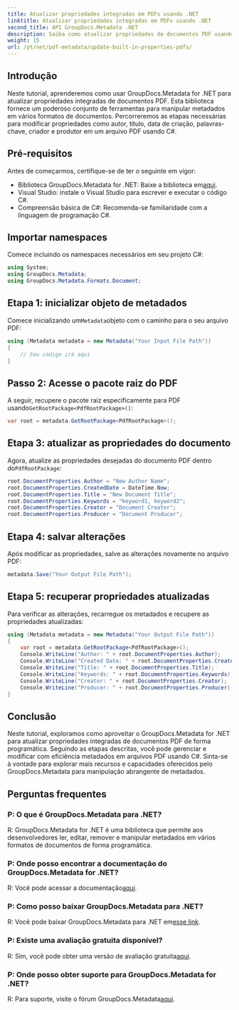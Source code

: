 ```yaml
---
title: Atualizar propriedades integradas em PDFs usando .NET
linktitle: Atualizar propriedades integradas em PDFs usando .NET
second_title: API GroupDocs.Metadata .NET
description: Saiba como atualizar propriedades de documentos PDF usando C# e GroupDocs.Metadata for .NET. Modifique autor, título, palavras-chave e muito mais de forma programática.
weight: 15
url: /pt/net/pdf-metadata/update-built-in-properties-pdfs/
---
```

## Introdução
Neste tutorial, aprenderemos como usar GroupDocs.Metadata for .NET para atualizar propriedades integradas de documentos PDF. Esta biblioteca fornece um poderoso conjunto de ferramentas para manipular metadados em vários formatos de documentos. Percorreremos as etapas necessárias para modificar propriedades como autor, título, data de criação, palavras-chave, criador e produtor em um arquivo PDF usando C#.
## Pré-requisitos
Antes de começarmos, certifique-se de ter o seguinte em vigor:
-  Biblioteca GroupDocs.Metadata for .NET: Baixe a biblioteca em[aqui](https://releases.groupdocs.com/metadata/net/).
- Visual Studio: instale o Visual Studio para escrever e executar o código C#.
- Compreensão básica de C#: Recomenda-se familiaridade com a linguagem de programação C#.

## Importar namespaces
Comece incluindo os namespaces necessários em seu projeto C#:
```csharp
using System;
using GroupDocs.Metadata;
using GroupDocs.Metadata.Formats.Document;
```
## Etapa 1: inicializar objeto de metadados
 Comece inicializando um`Metadata`objeto com o caminho para o seu arquivo PDF:
```csharp
using (Metadata metadata = new Metadata("Your Input File Path"))
{
    // Seu código irá aqui
}
```
## Passo 2: Acesse o pacote raiz do PDF
 A seguir, recupere o pacote raiz especificamente para PDF usando`GetRootPackage<PdfRootPackage>()`:
```csharp
var root = metadata.GetRootPackage<PdfRootPackage>();
```
## Etapa 3: atualizar as propriedades do documento
 Agora, atualize as propriedades desejadas do documento PDF dentro do`PdfRootPackage`:
```csharp
root.DocumentProperties.Author = "New Author Name";
root.DocumentProperties.CreatedDate = DateTime.Now;
root.DocumentProperties.Title = "New Document Title";
root.DocumentProperties.Keywords = "keyword1, keyword2";
root.DocumentProperties.Creator = "Document Creator";
root.DocumentProperties.Producer = "Document Producer";
```
## Etapa 4: salvar alterações
Após modificar as propriedades, salve as alterações novamente no arquivo PDF:
```csharp
metadata.Save("Your Output File Path");
```
## Etapa 5: recuperar propriedades atualizadas
Para verificar as alterações, recarregue os metadados e recupere as propriedades atualizadas:
```csharp
using (Metadata metadata = new Metadata("Your Output File Path"))
{
    var root = metadata.GetRootPackage<PdfRootPackage>();
    Console.WriteLine("Author: " + root.DocumentProperties.Author);
    Console.WriteLine("Created Date: " + root.DocumentProperties.CreatedDate);
    Console.WriteLine("Title: " + root.DocumentProperties.Title);
    Console.WriteLine("Keywords: " + root.DocumentProperties.Keywords);
    Console.WriteLine("Creator: " + root.DocumentProperties.Creator);
    Console.WriteLine("Producer: " + root.DocumentProperties.Producer);
}
```

## Conclusão
Neste tutorial, exploramos como aproveitar o GroupDocs.Metadata for .NET para atualizar propriedades integradas de documentos PDF de forma programática. Seguindo as etapas descritas, você pode gerenciar e modificar com eficiência metadados em arquivos PDF usando C#. Sinta-se à vontade para explorar mais recursos e capacidades oferecidos pelo GroupDocs.Metadata para manipulação abrangente de metadados.

## Perguntas frequentes
### P: O que é GroupDocs.Metadata para .NET?
R: GroupDocs.Metadata for .NET é uma biblioteca que permite aos desenvolvedores ler, editar, remover e manipular metadados em vários formatos de documentos de forma programática.
### P: Onde posso encontrar a documentação do GroupDocs.Metadata for .NET?
 R: Você pode acessar a documentação[aqui](https://tutorials.groupdocs.com/metadata/net/).
### P: Como posso baixar GroupDocs.Metadata para .NET?
 R: Você pode baixar GroupDocs.Metadata para .NET em[esse link](https://releases.groupdocs.com/metadata/net/).
### P: Existe uma avaliação gratuita disponível?
 R: Sim, você pode obter uma versão de avaliação gratuita[aqui](https://releases.groupdocs.com/).
### P: Onde posso obter suporte para GroupDocs.Metadata for .NET?
 R: Para suporte, visite o fórum GroupDocs.Metadata[aqui](https://forum.groupdocs.com/c/metadata/14).